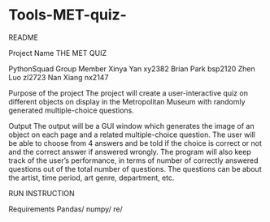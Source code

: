 # Tools-MET-quiz-
README

Project Name
THE MET QUIZ

PythonSquad Group Member
Xinya Yan xy2382
Brian Park bsp2120
Zhen Luo zl2723
Nan Xiang nx2147

Purpose of the project 
The project will create a user-interactive quiz on different objects on display in the Metropolitan Museum with randomly generated multiple-choice questions. 

Output
The output will be a GUI window which generates the image of an object on each page and a related multiple-choice question. The user will be able to choose from 4 answers and be told if the choice is correct or not and the correct answer if answered wrongly. The program will also keep track of the user’s performance, in terms of number of correctly answered questions out of the total number of questions.
The questions can be about the artist, time period, art genre, department, etc.

RUN INSTRUCTION

Requirements
Pandas/ numpy/ re/

